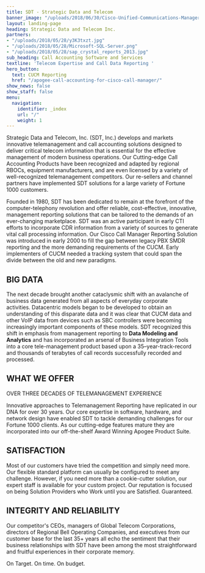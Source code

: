 ```yaml
---
title: SDT - Strategic Data and Telecom
banner_image: "/uploads/2018/06/30/Cisco-Unified-Communications-Manager-data-record-reporting-1.jpg"
layout: landing-page
heading: Strategic Data and Telecom Inc.
partners:
- "/uploads/2018/05/28/y3K3txzt.jpg"
- "/uploads/2018/05/28/Microsoft-SQL-Server.png"
- "/uploads/2018/05/28/sap_crystal_reports_2013.jpg"
sub_heading: Call Accounting Software and Services
textline: 'Telecom Expertise and Call Data Reporting '
hero_button:
  text: CUCM Reporting
  href: "/apogee-call-accounting-for-cisco-call-manager/"
show_news: false
show_staff: false
menu:
  navigation:
    identifier: _index
    url: "/"
    weight: 1
---
```

Strategic Data and Telecom, Inc. (SDT, Inc.) develops and markets innovative telemanagement and call accounting solutions designed to deliver critical telecom information that is essential for the effective management of modern business operations. Our Cutting-edge Call Accounting Products have been recognized and adapted by regional RBOCs, equipment manufacturers, and are even licensed by a variety of well-recognized telemanagement competitors.  Our re-sellers and channel partners have implemented SDT solutions for a large variety of Fortune 1000 customers.

Founded in 1980, SDT has been dedicated to remain at the forefront of the computer-telephony revolution and offer reliable, cost-effective, innovative, management reporting solutions that can be tailored to the demands of an ever-changing marketplace. SDT was an active participant in early CTI efforts to incorporate CDR information from a variety of sources to generate vital call processing information. Our Cisco Call Manager Reporting Solution  was introduced in early 2000 to fill the gap between legacy PBX SMDR reporting and the more demanding requirements of the CUCM. Early implementers of CUCM needed a tracking system that could span the divide between the old and new paradigms.

## **BIG DATA** 

The next decade brought another cataclysmic shift with an avalanche of business data generated from all aspects of everyday corporate activities. Datacentric models began to be developed to obtain an understanding of this disparate data and it was clear that CUCM data and other VoIP data from devices such as SBC controllers were becoming increasingly important components of these models. SDT recognized this shift in emphasis from management reporting to **Data Modeling and Analytics** and has incorporated an arsenal of Business Integration Tools into a core tele-management product based upon a 35–year-track-record and thousands of terabytes of call records successfully recorded and processed.

## WHAT WE OFFER

OVER THREE DECADES OF TELEMANAGEMENT EXPERIENCE

Innovative approaches to Telemanagement Reporting have replicated in our DNA for over 30 years. Our core expertise in software, hardware, and network design have enabled SDT to tackle demanding challenges for our Fortune 1000 clients. As our cutting-edge features mature they are incorporated into our off-the-shelf Award Winning Apogee Product Suite.

## SATISFACTION

Most of our customers have tried the competition and simply need more. Our flexible standard platform can usually be configured to meet any challenge. However, if you need more than a cookie-cutter solution, our expert staff is available for your custom project.  Our reputation is focused on being Solution Providers who Work until you are Satisfied.  Guaranteed.

## INTEGRITY AND RELIABILITY

Our competitor's CEOs, managers of Global Telecom Corporations, directors of Regional Bell Operating Companies, and executives from our customer base for the last 35+ years all echo the sentiment that their business relationships with SDT have been among the most straightforward and fruitful experiences in their corporate memory.

On Target. On time. On budget.
